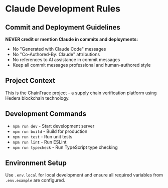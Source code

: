 # Claude Development Rules

## Commit and Deployment Guidelines

**NEVER credit or mention Claude in commits and deployments:**

- No "Generated with Claude Code" messages
- No "Co-Authored-By: Claude" attributions
- No references to AI assistance in commit messages
- Keep all commit messages professional and human-authored style

## Project Context

This is the ChainTrace project - a supply chain verification platform using Hedera blockchain technology.

## Development Commands

- `npm run dev` - Start development server
- `npm run build` - Build for production
- `npm run test` - Run unit tests
- `npm run lint` - Run ESLint
- `npm run typecheck` - Run TypeScript type checking

## Environment Setup

Use `.env.local` for local development and ensure all required variables from `.env.example` are configured.
